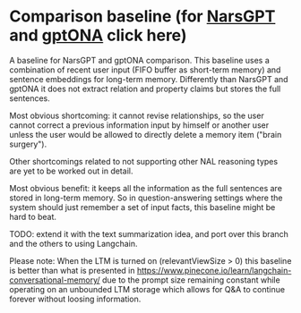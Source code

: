 # Comparison baseline (for [NarsGPT](https://github.com/patham9/NarsGPT) and [gptONA](https://github.com/patham9/NarsGPT/tree/gptONA) click here)

A baseline for NarsGPT and gptONA comparison. This baseline uses a combination of recent user input (FIFO buffer as short-term memory) and sentence embeddings for long-term memory. Differently than NarsGPT and gptONA it does not extract relation and property claims but stores the full sentences.

Most obvious shortcoming: it cannot revise relationships, so the user cannot correct a previous information input by himself or another user unless the user would be allowed to directly delete a memory item ("brain surgery").

Other shortcomings related to not supporting other NAL reasoning types are yet to be worked out in detail.

Most obvious benefit: it keeps all the information as the full sentences are stored in long-term memory.
So in question-answering settings where the system should just remember a set of input facts, this baseline might be hard to beat.

TODO: extend it with the text summarization idea, and port over this branch and the others to using Langchain.

Please note: When the LTM is turned on (relevantViewSize > 0) this baseline is better than what is presented in https://www.pinecone.io/learn/langchain-conversational-memory/ due to the prompt size remaining constant while operating on an unbounded LTM storage which allows for Q&A to continue forever without loosing information.
